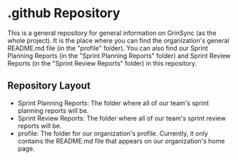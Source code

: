 # .github Repository
This is a general repository for general information on GrinSync (as the whole project). It is the place where you can find the organization's general README.md file (in the "profile" folder). You can also find our Sprint Planning Reports (in the "Sprint Planning Reports" folder) and Sprint Review Reports (in the "Sprint Review Reports" folder) in this repository.

## Repository Layout
- Sprint Planning Reports: The folder where all of our team's sprint planning reports will be.
- Sprint Review Reports: The folder where all of our team's sprint review reports will be.
- profile: The folder for our organization's profile. Currently, it only contains the README.md file that appears on our organization's home page. 
